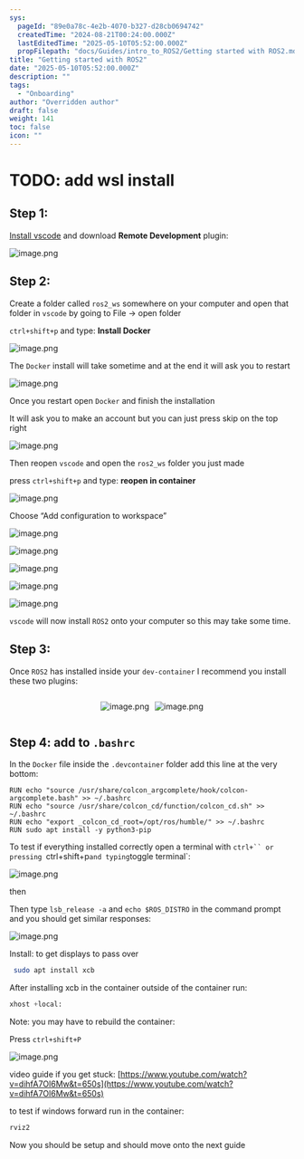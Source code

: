 ```yaml
---
sys:
  pageId: "89e0a78c-4e2b-4070-b327-d28cb0694742"
  createdTime: "2024-08-21T00:24:00.000Z"
  lastEditedTime: "2025-05-10T05:52:00.000Z"
  propFilepath: "docs/Guides/intro_to_ROS2/Getting started with ROS2.md"
title: "Getting started with ROS2"
date: "2025-05-10T05:52:00.000Z"
description: ""
tags:
  - "Onboarding"
author: "Overridden author"
draft: false
weight: 141
toc: false
icon: ""
---
```


# TODO: add wsl install

## Step 1:

[Install vscode](https://code.visualstudio.com/download) and download **Remote Development** plugin:

![image.png](https://prod-files-secure.s3.us-west-2.amazonaws.com/d518164a-d88e-44d1-a4ee-3adb3bd8bce0/efb52993-1881-4a40-b95e-6f020334f022/image.png?X-Amz-Algorithm=AWS4-HMAC-SHA256&X-Amz-Content-Sha256=UNSIGNED-PAYLOAD&X-Amz-Credential=ASIAZI2LB4665CRAPTIW%2F20250621%2Fus-west-2%2Fs3%2Faws4_request&X-Amz-Date=20250621T230820Z&X-Amz-Expires=3600&X-Amz-Security-Token=IQoJb3JpZ2luX2VjEPb%2F%2F%2F%2F%2F%2F%2F%2F%2F%2FwEaCXVzLXdlc3QtMiJHMEUCIQDrwikLBLnBZ6Eq0dSEUaKjyYrIW28%2B1Hk4udUOTNRTBQIgLf8uWPGfz9WTdZrOtBNUThQhGwLP%2F0cPbAFUk0QH4VwqiAQI3%2F%2F%2F%2F%2F%2F%2F%2F%2F%2F%2FARAAGgw2Mzc0MjMxODM4MDUiDDuoHdY%2Fj9AVDkOlwyrcA%2BXgCZwSXUuQOZ4zyzXDJY%2F9eJc1biksji9HVDkSica8BObn%2FYCdrnlrtGp5kO7r0vSc3FyCEa01Ni3VgIOeo5%2BUPKwTvTHaSmc6XgNnBQYKUZPP8J4ZXim704iKSQqyPZbZFJdipuvgJSlPi7oWcffFHEt7Nrj%2BP0HoM5QlYXe7j2i9d3%2FxcN3oZAoHl88pl5Q%2FZDm99syW1ORdgZPOPErcXh97HvFASPhMi7BIey3GK8i7gFEewS%2BmXxlaZai2yIBKEY6Cx5L%2FIs5f9yZ9QNKffRbRTSBP%2BIxBP0yfIQhaV29v0O%2FGmYMPz7ZWALiVATIF0HQFf21MEOYU9SstFP0KxtcKdJD1cmP7e9%2F%2BLk6kXj8DGuv1Rz2ql4xyZIquQ5szW0n3t6g6J4ixoNRPDMu9pWuE65%2Fu72qDwV58pVnm0nm1CT6uHbAHfuRUg07jXSI4B3StF7KjIv1iaTrBlof5Tku6ywVgCh6O00%2F4NTo7tFiRdv%2F5XpTkppxVepWf04I4i9YGuEOtR7QrW4ZhfrrZVEzDNzYV5dFu9Oe60VMYkWS0K6GLBORXnEz5rsanr35usOSOVgqBVoNMvc%2Fa27fuAgLXMhCT5c4j2HOGIsZgdXXC7cHCQUKsxB25MKDe3MIGOqUBrBZRhIIOnUUrFSEVp4GIek7bT995gKZIFfvaMTErLvPf%2BPK1PTovMJ4G4lsGY9XjMSr%2B8ks66df8n30jRdl%2B7uazNQFyZ1M1Kb0AlNUHY8nySHZ7z3PtxzkL9y4icRMalZb4ww7ZagM68CQ3NmKnzRD1%2B%2BBJqzOxWBYUYvndRUrj9Wb2E79ExbhAF5u5rZp04Q%2F4ydXJxljjBYwNiYAB49e%2BFi3p&X-Amz-Signature=76d8d433191d33b851eeb9b40e46f21afc653bea39e78b305ac2badc7609fd06&X-Amz-SignedHeaders=host&x-amz-checksum-mode=ENABLED&x-id=GetObject)

## Step 2:

Create a folder called `ros2_ws` somewhere on your computer and open that folder in `vscode` by going to File → open folder 

`ctrl+shift+p` and type: **Install Docker**

![image.png](https://prod-files-secure.s3.us-west-2.amazonaws.com/d518164a-d88e-44d1-a4ee-3adb3bd8bce0/2269dc0e-1cd5-47ff-bceb-c04ad9b2eab0/image.png?X-Amz-Algorithm=AWS4-HMAC-SHA256&X-Amz-Content-Sha256=UNSIGNED-PAYLOAD&X-Amz-Credential=ASIAZI2LB4665CRAPTIW%2F20250621%2Fus-west-2%2Fs3%2Faws4_request&X-Amz-Date=20250621T230820Z&X-Amz-Expires=3600&X-Amz-Security-Token=IQoJb3JpZ2luX2VjEPb%2F%2F%2F%2F%2F%2F%2F%2F%2F%2FwEaCXVzLXdlc3QtMiJHMEUCIQDrwikLBLnBZ6Eq0dSEUaKjyYrIW28%2B1Hk4udUOTNRTBQIgLf8uWPGfz9WTdZrOtBNUThQhGwLP%2F0cPbAFUk0QH4VwqiAQI3%2F%2F%2F%2F%2F%2F%2F%2F%2F%2F%2FARAAGgw2Mzc0MjMxODM4MDUiDDuoHdY%2Fj9AVDkOlwyrcA%2BXgCZwSXUuQOZ4zyzXDJY%2F9eJc1biksji9HVDkSica8BObn%2FYCdrnlrtGp5kO7r0vSc3FyCEa01Ni3VgIOeo5%2BUPKwTvTHaSmc6XgNnBQYKUZPP8J4ZXim704iKSQqyPZbZFJdipuvgJSlPi7oWcffFHEt7Nrj%2BP0HoM5QlYXe7j2i9d3%2FxcN3oZAoHl88pl5Q%2FZDm99syW1ORdgZPOPErcXh97HvFASPhMi7BIey3GK8i7gFEewS%2BmXxlaZai2yIBKEY6Cx5L%2FIs5f9yZ9QNKffRbRTSBP%2BIxBP0yfIQhaV29v0O%2FGmYMPz7ZWALiVATIF0HQFf21MEOYU9SstFP0KxtcKdJD1cmP7e9%2F%2BLk6kXj8DGuv1Rz2ql4xyZIquQ5szW0n3t6g6J4ixoNRPDMu9pWuE65%2Fu72qDwV58pVnm0nm1CT6uHbAHfuRUg07jXSI4B3StF7KjIv1iaTrBlof5Tku6ywVgCh6O00%2F4NTo7tFiRdv%2F5XpTkppxVepWf04I4i9YGuEOtR7QrW4ZhfrrZVEzDNzYV5dFu9Oe60VMYkWS0K6GLBORXnEz5rsanr35usOSOVgqBVoNMvc%2Fa27fuAgLXMhCT5c4j2HOGIsZgdXXC7cHCQUKsxB25MKDe3MIGOqUBrBZRhIIOnUUrFSEVp4GIek7bT995gKZIFfvaMTErLvPf%2BPK1PTovMJ4G4lsGY9XjMSr%2B8ks66df8n30jRdl%2B7uazNQFyZ1M1Kb0AlNUHY8nySHZ7z3PtxzkL9y4icRMalZb4ww7ZagM68CQ3NmKnzRD1%2B%2BBJqzOxWBYUYvndRUrj9Wb2E79ExbhAF5u5rZp04Q%2F4ydXJxljjBYwNiYAB49e%2BFi3p&X-Amz-Signature=a690f1a84a469056c60b9e3ae9d8e783732bc5afe5b4c6c9802e28db4a8ed208&X-Amz-SignedHeaders=host&x-amz-checksum-mode=ENABLED&x-id=GetObject)

The `Docker` install will take sometime and at the end it will ask you to restart

![image.png](https://prod-files-secure.s3.us-west-2.amazonaws.com/d518164a-d88e-44d1-a4ee-3adb3bd8bce0/ed233f78-be33-4b1f-b89c-9c346c0e961e/image.png?X-Amz-Algorithm=AWS4-HMAC-SHA256&X-Amz-Content-Sha256=UNSIGNED-PAYLOAD&X-Amz-Credential=ASIAZI2LB4665CRAPTIW%2F20250621%2Fus-west-2%2Fs3%2Faws4_request&X-Amz-Date=20250621T230820Z&X-Amz-Expires=3600&X-Amz-Security-Token=IQoJb3JpZ2luX2VjEPb%2F%2F%2F%2F%2F%2F%2F%2F%2F%2FwEaCXVzLXdlc3QtMiJHMEUCIQDrwikLBLnBZ6Eq0dSEUaKjyYrIW28%2B1Hk4udUOTNRTBQIgLf8uWPGfz9WTdZrOtBNUThQhGwLP%2F0cPbAFUk0QH4VwqiAQI3%2F%2F%2F%2F%2F%2F%2F%2F%2F%2F%2FARAAGgw2Mzc0MjMxODM4MDUiDDuoHdY%2Fj9AVDkOlwyrcA%2BXgCZwSXUuQOZ4zyzXDJY%2F9eJc1biksji9HVDkSica8BObn%2FYCdrnlrtGp5kO7r0vSc3FyCEa01Ni3VgIOeo5%2BUPKwTvTHaSmc6XgNnBQYKUZPP8J4ZXim704iKSQqyPZbZFJdipuvgJSlPi7oWcffFHEt7Nrj%2BP0HoM5QlYXe7j2i9d3%2FxcN3oZAoHl88pl5Q%2FZDm99syW1ORdgZPOPErcXh97HvFASPhMi7BIey3GK8i7gFEewS%2BmXxlaZai2yIBKEY6Cx5L%2FIs5f9yZ9QNKffRbRTSBP%2BIxBP0yfIQhaV29v0O%2FGmYMPz7ZWALiVATIF0HQFf21MEOYU9SstFP0KxtcKdJD1cmP7e9%2F%2BLk6kXj8DGuv1Rz2ql4xyZIquQ5szW0n3t6g6J4ixoNRPDMu9pWuE65%2Fu72qDwV58pVnm0nm1CT6uHbAHfuRUg07jXSI4B3StF7KjIv1iaTrBlof5Tku6ywVgCh6O00%2F4NTo7tFiRdv%2F5XpTkppxVepWf04I4i9YGuEOtR7QrW4ZhfrrZVEzDNzYV5dFu9Oe60VMYkWS0K6GLBORXnEz5rsanr35usOSOVgqBVoNMvc%2Fa27fuAgLXMhCT5c4j2HOGIsZgdXXC7cHCQUKsxB25MKDe3MIGOqUBrBZRhIIOnUUrFSEVp4GIek7bT995gKZIFfvaMTErLvPf%2BPK1PTovMJ4G4lsGY9XjMSr%2B8ks66df8n30jRdl%2B7uazNQFyZ1M1Kb0AlNUHY8nySHZ7z3PtxzkL9y4icRMalZb4ww7ZagM68CQ3NmKnzRD1%2B%2BBJqzOxWBYUYvndRUrj9Wb2E79ExbhAF5u5rZp04Q%2F4ydXJxljjBYwNiYAB49e%2BFi3p&X-Amz-Signature=eefb98a4733dc190f183a85485b950fc340e024dccd701c330e24783389154d9&X-Amz-SignedHeaders=host&x-amz-checksum-mode=ENABLED&x-id=GetObject)

Once you restart open `Docker` and finish the installation

It will ask you to make an account but you can just press skip on the top right

![image.png](https://prod-files-secure.s3.us-west-2.amazonaws.com/d518164a-d88e-44d1-a4ee-3adb3bd8bce0/21010ad9-1659-4fd9-9f59-9932a09b2a3d/image.png?X-Amz-Algorithm=AWS4-HMAC-SHA256&X-Amz-Content-Sha256=UNSIGNED-PAYLOAD&X-Amz-Credential=ASIAZI2LB4665CRAPTIW%2F20250621%2Fus-west-2%2Fs3%2Faws4_request&X-Amz-Date=20250621T230820Z&X-Amz-Expires=3600&X-Amz-Security-Token=IQoJb3JpZ2luX2VjEPb%2F%2F%2F%2F%2F%2F%2F%2F%2F%2FwEaCXVzLXdlc3QtMiJHMEUCIQDrwikLBLnBZ6Eq0dSEUaKjyYrIW28%2B1Hk4udUOTNRTBQIgLf8uWPGfz9WTdZrOtBNUThQhGwLP%2F0cPbAFUk0QH4VwqiAQI3%2F%2F%2F%2F%2F%2F%2F%2F%2F%2F%2FARAAGgw2Mzc0MjMxODM4MDUiDDuoHdY%2Fj9AVDkOlwyrcA%2BXgCZwSXUuQOZ4zyzXDJY%2F9eJc1biksji9HVDkSica8BObn%2FYCdrnlrtGp5kO7r0vSc3FyCEa01Ni3VgIOeo5%2BUPKwTvTHaSmc6XgNnBQYKUZPP8J4ZXim704iKSQqyPZbZFJdipuvgJSlPi7oWcffFHEt7Nrj%2BP0HoM5QlYXe7j2i9d3%2FxcN3oZAoHl88pl5Q%2FZDm99syW1ORdgZPOPErcXh97HvFASPhMi7BIey3GK8i7gFEewS%2BmXxlaZai2yIBKEY6Cx5L%2FIs5f9yZ9QNKffRbRTSBP%2BIxBP0yfIQhaV29v0O%2FGmYMPz7ZWALiVATIF0HQFf21MEOYU9SstFP0KxtcKdJD1cmP7e9%2F%2BLk6kXj8DGuv1Rz2ql4xyZIquQ5szW0n3t6g6J4ixoNRPDMu9pWuE65%2Fu72qDwV58pVnm0nm1CT6uHbAHfuRUg07jXSI4B3StF7KjIv1iaTrBlof5Tku6ywVgCh6O00%2F4NTo7tFiRdv%2F5XpTkppxVepWf04I4i9YGuEOtR7QrW4ZhfrrZVEzDNzYV5dFu9Oe60VMYkWS0K6GLBORXnEz5rsanr35usOSOVgqBVoNMvc%2Fa27fuAgLXMhCT5c4j2HOGIsZgdXXC7cHCQUKsxB25MKDe3MIGOqUBrBZRhIIOnUUrFSEVp4GIek7bT995gKZIFfvaMTErLvPf%2BPK1PTovMJ4G4lsGY9XjMSr%2B8ks66df8n30jRdl%2B7uazNQFyZ1M1Kb0AlNUHY8nySHZ7z3PtxzkL9y4icRMalZb4ww7ZagM68CQ3NmKnzRD1%2B%2BBJqzOxWBYUYvndRUrj9Wb2E79ExbhAF5u5rZp04Q%2F4ydXJxljjBYwNiYAB49e%2BFi3p&X-Amz-Signature=c63e9dcd58c7df624bf0a074388ea4d863e63d71198760d49cd1622b034c5802&X-Amz-SignedHeaders=host&x-amz-checksum-mode=ENABLED&x-id=GetObject)

Then reopen `vscode` and open the `ros2_ws` folder you just made

press `ctrl+shift+p` and type: **reopen in container**

![image.png](https://prod-files-secure.s3.us-west-2.amazonaws.com/d518164a-d88e-44d1-a4ee-3adb3bd8bce0/4e93b8c2-41ad-488c-8095-c74205196118/image.png?X-Amz-Algorithm=AWS4-HMAC-SHA256&X-Amz-Content-Sha256=UNSIGNED-PAYLOAD&X-Amz-Credential=ASIAZI2LB4665CRAPTIW%2F20250621%2Fus-west-2%2Fs3%2Faws4_request&X-Amz-Date=20250621T230820Z&X-Amz-Expires=3600&X-Amz-Security-Token=IQoJb3JpZ2luX2VjEPb%2F%2F%2F%2F%2F%2F%2F%2F%2F%2FwEaCXVzLXdlc3QtMiJHMEUCIQDrwikLBLnBZ6Eq0dSEUaKjyYrIW28%2B1Hk4udUOTNRTBQIgLf8uWPGfz9WTdZrOtBNUThQhGwLP%2F0cPbAFUk0QH4VwqiAQI3%2F%2F%2F%2F%2F%2F%2F%2F%2F%2F%2FARAAGgw2Mzc0MjMxODM4MDUiDDuoHdY%2Fj9AVDkOlwyrcA%2BXgCZwSXUuQOZ4zyzXDJY%2F9eJc1biksji9HVDkSica8BObn%2FYCdrnlrtGp5kO7r0vSc3FyCEa01Ni3VgIOeo5%2BUPKwTvTHaSmc6XgNnBQYKUZPP8J4ZXim704iKSQqyPZbZFJdipuvgJSlPi7oWcffFHEt7Nrj%2BP0HoM5QlYXe7j2i9d3%2FxcN3oZAoHl88pl5Q%2FZDm99syW1ORdgZPOPErcXh97HvFASPhMi7BIey3GK8i7gFEewS%2BmXxlaZai2yIBKEY6Cx5L%2FIs5f9yZ9QNKffRbRTSBP%2BIxBP0yfIQhaV29v0O%2FGmYMPz7ZWALiVATIF0HQFf21MEOYU9SstFP0KxtcKdJD1cmP7e9%2F%2BLk6kXj8DGuv1Rz2ql4xyZIquQ5szW0n3t6g6J4ixoNRPDMu9pWuE65%2Fu72qDwV58pVnm0nm1CT6uHbAHfuRUg07jXSI4B3StF7KjIv1iaTrBlof5Tku6ywVgCh6O00%2F4NTo7tFiRdv%2F5XpTkppxVepWf04I4i9YGuEOtR7QrW4ZhfrrZVEzDNzYV5dFu9Oe60VMYkWS0K6GLBORXnEz5rsanr35usOSOVgqBVoNMvc%2Fa27fuAgLXMhCT5c4j2HOGIsZgdXXC7cHCQUKsxB25MKDe3MIGOqUBrBZRhIIOnUUrFSEVp4GIek7bT995gKZIFfvaMTErLvPf%2BPK1PTovMJ4G4lsGY9XjMSr%2B8ks66df8n30jRdl%2B7uazNQFyZ1M1Kb0AlNUHY8nySHZ7z3PtxzkL9y4icRMalZb4ww7ZagM68CQ3NmKnzRD1%2B%2BBJqzOxWBYUYvndRUrj9Wb2E79ExbhAF5u5rZp04Q%2F4ydXJxljjBYwNiYAB49e%2BFi3p&X-Amz-Signature=24ac8880bf7c7dba56b5b083f030029a572a311e2d230cd9a0edbaa2fe72dc07&X-Amz-SignedHeaders=host&x-amz-checksum-mode=ENABLED&x-id=GetObject)

Choose “Add configuration to workspace”

![image.png](https://prod-files-secure.s3.us-west-2.amazonaws.com/d518164a-d88e-44d1-a4ee-3adb3bd8bce0/9560b282-5060-4989-ba37-97e7b2c22476/image.png?X-Amz-Algorithm=AWS4-HMAC-SHA256&X-Amz-Content-Sha256=UNSIGNED-PAYLOAD&X-Amz-Credential=ASIAZI2LB4665CRAPTIW%2F20250621%2Fus-west-2%2Fs3%2Faws4_request&X-Amz-Date=20250621T230820Z&X-Amz-Expires=3600&X-Amz-Security-Token=IQoJb3JpZ2luX2VjEPb%2F%2F%2F%2F%2F%2F%2F%2F%2F%2FwEaCXVzLXdlc3QtMiJHMEUCIQDrwikLBLnBZ6Eq0dSEUaKjyYrIW28%2B1Hk4udUOTNRTBQIgLf8uWPGfz9WTdZrOtBNUThQhGwLP%2F0cPbAFUk0QH4VwqiAQI3%2F%2F%2F%2F%2F%2F%2F%2F%2F%2F%2FARAAGgw2Mzc0MjMxODM4MDUiDDuoHdY%2Fj9AVDkOlwyrcA%2BXgCZwSXUuQOZ4zyzXDJY%2F9eJc1biksji9HVDkSica8BObn%2FYCdrnlrtGp5kO7r0vSc3FyCEa01Ni3VgIOeo5%2BUPKwTvTHaSmc6XgNnBQYKUZPP8J4ZXim704iKSQqyPZbZFJdipuvgJSlPi7oWcffFHEt7Nrj%2BP0HoM5QlYXe7j2i9d3%2FxcN3oZAoHl88pl5Q%2FZDm99syW1ORdgZPOPErcXh97HvFASPhMi7BIey3GK8i7gFEewS%2BmXxlaZai2yIBKEY6Cx5L%2FIs5f9yZ9QNKffRbRTSBP%2BIxBP0yfIQhaV29v0O%2FGmYMPz7ZWALiVATIF0HQFf21MEOYU9SstFP0KxtcKdJD1cmP7e9%2F%2BLk6kXj8DGuv1Rz2ql4xyZIquQ5szW0n3t6g6J4ixoNRPDMu9pWuE65%2Fu72qDwV58pVnm0nm1CT6uHbAHfuRUg07jXSI4B3StF7KjIv1iaTrBlof5Tku6ywVgCh6O00%2F4NTo7tFiRdv%2F5XpTkppxVepWf04I4i9YGuEOtR7QrW4ZhfrrZVEzDNzYV5dFu9Oe60VMYkWS0K6GLBORXnEz5rsanr35usOSOVgqBVoNMvc%2Fa27fuAgLXMhCT5c4j2HOGIsZgdXXC7cHCQUKsxB25MKDe3MIGOqUBrBZRhIIOnUUrFSEVp4GIek7bT995gKZIFfvaMTErLvPf%2BPK1PTovMJ4G4lsGY9XjMSr%2B8ks66df8n30jRdl%2B7uazNQFyZ1M1Kb0AlNUHY8nySHZ7z3PtxzkL9y4icRMalZb4ww7ZagM68CQ3NmKnzRD1%2B%2BBJqzOxWBYUYvndRUrj9Wb2E79ExbhAF5u5rZp04Q%2F4ydXJxljjBYwNiYAB49e%2BFi3p&X-Amz-Signature=603330c0bd6985f08d333e41261b7ee5eae695e2a3a1119fb74a5af660162a16&X-Amz-SignedHeaders=host&x-amz-checksum-mode=ENABLED&x-id=GetObject)

![image.png](https://prod-files-secure.s3.us-west-2.amazonaws.com/d518164a-d88e-44d1-a4ee-3adb3bd8bce0/2ee63f81-886b-48e8-a553-dc6e5eac99e4/image.png?X-Amz-Algorithm=AWS4-HMAC-SHA256&X-Amz-Content-Sha256=UNSIGNED-PAYLOAD&X-Amz-Credential=ASIAZI2LB4665CRAPTIW%2F20250621%2Fus-west-2%2Fs3%2Faws4_request&X-Amz-Date=20250621T230820Z&X-Amz-Expires=3600&X-Amz-Security-Token=IQoJb3JpZ2luX2VjEPb%2F%2F%2F%2F%2F%2F%2F%2F%2F%2FwEaCXVzLXdlc3QtMiJHMEUCIQDrwikLBLnBZ6Eq0dSEUaKjyYrIW28%2B1Hk4udUOTNRTBQIgLf8uWPGfz9WTdZrOtBNUThQhGwLP%2F0cPbAFUk0QH4VwqiAQI3%2F%2F%2F%2F%2F%2F%2F%2F%2F%2F%2FARAAGgw2Mzc0MjMxODM4MDUiDDuoHdY%2Fj9AVDkOlwyrcA%2BXgCZwSXUuQOZ4zyzXDJY%2F9eJc1biksji9HVDkSica8BObn%2FYCdrnlrtGp5kO7r0vSc3FyCEa01Ni3VgIOeo5%2BUPKwTvTHaSmc6XgNnBQYKUZPP8J4ZXim704iKSQqyPZbZFJdipuvgJSlPi7oWcffFHEt7Nrj%2BP0HoM5QlYXe7j2i9d3%2FxcN3oZAoHl88pl5Q%2FZDm99syW1ORdgZPOPErcXh97HvFASPhMi7BIey3GK8i7gFEewS%2BmXxlaZai2yIBKEY6Cx5L%2FIs5f9yZ9QNKffRbRTSBP%2BIxBP0yfIQhaV29v0O%2FGmYMPz7ZWALiVATIF0HQFf21MEOYU9SstFP0KxtcKdJD1cmP7e9%2F%2BLk6kXj8DGuv1Rz2ql4xyZIquQ5szW0n3t6g6J4ixoNRPDMu9pWuE65%2Fu72qDwV58pVnm0nm1CT6uHbAHfuRUg07jXSI4B3StF7KjIv1iaTrBlof5Tku6ywVgCh6O00%2F4NTo7tFiRdv%2F5XpTkppxVepWf04I4i9YGuEOtR7QrW4ZhfrrZVEzDNzYV5dFu9Oe60VMYkWS0K6GLBORXnEz5rsanr35usOSOVgqBVoNMvc%2Fa27fuAgLXMhCT5c4j2HOGIsZgdXXC7cHCQUKsxB25MKDe3MIGOqUBrBZRhIIOnUUrFSEVp4GIek7bT995gKZIFfvaMTErLvPf%2BPK1PTovMJ4G4lsGY9XjMSr%2B8ks66df8n30jRdl%2B7uazNQFyZ1M1Kb0AlNUHY8nySHZ7z3PtxzkL9y4icRMalZb4ww7ZagM68CQ3NmKnzRD1%2B%2BBJqzOxWBYUYvndRUrj9Wb2E79ExbhAF5u5rZp04Q%2F4ydXJxljjBYwNiYAB49e%2BFi3p&X-Amz-Signature=4c593d77cbae335c34393a0bb3714c9674b1526277eedd62b69b20383d22d918&X-Amz-SignedHeaders=host&x-amz-checksum-mode=ENABLED&x-id=GetObject)

![image.png](https://prod-files-secure.s3.us-west-2.amazonaws.com/d518164a-d88e-44d1-a4ee-3adb3bd8bce0/ae1580b2-b048-407e-aed9-b584224a7a04/image.png?X-Amz-Algorithm=AWS4-HMAC-SHA256&X-Amz-Content-Sha256=UNSIGNED-PAYLOAD&X-Amz-Credential=ASIAZI2LB4665CRAPTIW%2F20250621%2Fus-west-2%2Fs3%2Faws4_request&X-Amz-Date=20250621T230820Z&X-Amz-Expires=3600&X-Amz-Security-Token=IQoJb3JpZ2luX2VjEPb%2F%2F%2F%2F%2F%2F%2F%2F%2F%2FwEaCXVzLXdlc3QtMiJHMEUCIQDrwikLBLnBZ6Eq0dSEUaKjyYrIW28%2B1Hk4udUOTNRTBQIgLf8uWPGfz9WTdZrOtBNUThQhGwLP%2F0cPbAFUk0QH4VwqiAQI3%2F%2F%2F%2F%2F%2F%2F%2F%2F%2F%2FARAAGgw2Mzc0MjMxODM4MDUiDDuoHdY%2Fj9AVDkOlwyrcA%2BXgCZwSXUuQOZ4zyzXDJY%2F9eJc1biksji9HVDkSica8BObn%2FYCdrnlrtGp5kO7r0vSc3FyCEa01Ni3VgIOeo5%2BUPKwTvTHaSmc6XgNnBQYKUZPP8J4ZXim704iKSQqyPZbZFJdipuvgJSlPi7oWcffFHEt7Nrj%2BP0HoM5QlYXe7j2i9d3%2FxcN3oZAoHl88pl5Q%2FZDm99syW1ORdgZPOPErcXh97HvFASPhMi7BIey3GK8i7gFEewS%2BmXxlaZai2yIBKEY6Cx5L%2FIs5f9yZ9QNKffRbRTSBP%2BIxBP0yfIQhaV29v0O%2FGmYMPz7ZWALiVATIF0HQFf21MEOYU9SstFP0KxtcKdJD1cmP7e9%2F%2BLk6kXj8DGuv1Rz2ql4xyZIquQ5szW0n3t6g6J4ixoNRPDMu9pWuE65%2Fu72qDwV58pVnm0nm1CT6uHbAHfuRUg07jXSI4B3StF7KjIv1iaTrBlof5Tku6ywVgCh6O00%2F4NTo7tFiRdv%2F5XpTkppxVepWf04I4i9YGuEOtR7QrW4ZhfrrZVEzDNzYV5dFu9Oe60VMYkWS0K6GLBORXnEz5rsanr35usOSOVgqBVoNMvc%2Fa27fuAgLXMhCT5c4j2HOGIsZgdXXC7cHCQUKsxB25MKDe3MIGOqUBrBZRhIIOnUUrFSEVp4GIek7bT995gKZIFfvaMTErLvPf%2BPK1PTovMJ4G4lsGY9XjMSr%2B8ks66df8n30jRdl%2B7uazNQFyZ1M1Kb0AlNUHY8nySHZ7z3PtxzkL9y4icRMalZb4ww7ZagM68CQ3NmKnzRD1%2B%2BBJqzOxWBYUYvndRUrj9Wb2E79ExbhAF5u5rZp04Q%2F4ydXJxljjBYwNiYAB49e%2BFi3p&X-Amz-Signature=e795743d7ed5614e99f9d26de38a9ccba5cc33761aa661e1a008121375ace70c&X-Amz-SignedHeaders=host&x-amz-checksum-mode=ENABLED&x-id=GetObject)

![image.png](https://prod-files-secure.s3.us-west-2.amazonaws.com/d518164a-d88e-44d1-a4ee-3adb3bd8bce0/53255b28-f75e-430f-b9e3-c0ac8577e42b/image.png?X-Amz-Algorithm=AWS4-HMAC-SHA256&X-Amz-Content-Sha256=UNSIGNED-PAYLOAD&X-Amz-Credential=ASIAZI2LB4665CRAPTIW%2F20250621%2Fus-west-2%2Fs3%2Faws4_request&X-Amz-Date=20250621T230820Z&X-Amz-Expires=3600&X-Amz-Security-Token=IQoJb3JpZ2luX2VjEPb%2F%2F%2F%2F%2F%2F%2F%2F%2F%2FwEaCXVzLXdlc3QtMiJHMEUCIQDrwikLBLnBZ6Eq0dSEUaKjyYrIW28%2B1Hk4udUOTNRTBQIgLf8uWPGfz9WTdZrOtBNUThQhGwLP%2F0cPbAFUk0QH4VwqiAQI3%2F%2F%2F%2F%2F%2F%2F%2F%2F%2F%2FARAAGgw2Mzc0MjMxODM4MDUiDDuoHdY%2Fj9AVDkOlwyrcA%2BXgCZwSXUuQOZ4zyzXDJY%2F9eJc1biksji9HVDkSica8BObn%2FYCdrnlrtGp5kO7r0vSc3FyCEa01Ni3VgIOeo5%2BUPKwTvTHaSmc6XgNnBQYKUZPP8J4ZXim704iKSQqyPZbZFJdipuvgJSlPi7oWcffFHEt7Nrj%2BP0HoM5QlYXe7j2i9d3%2FxcN3oZAoHl88pl5Q%2FZDm99syW1ORdgZPOPErcXh97HvFASPhMi7BIey3GK8i7gFEewS%2BmXxlaZai2yIBKEY6Cx5L%2FIs5f9yZ9QNKffRbRTSBP%2BIxBP0yfIQhaV29v0O%2FGmYMPz7ZWALiVATIF0HQFf21MEOYU9SstFP0KxtcKdJD1cmP7e9%2F%2BLk6kXj8DGuv1Rz2ql4xyZIquQ5szW0n3t6g6J4ixoNRPDMu9pWuE65%2Fu72qDwV58pVnm0nm1CT6uHbAHfuRUg07jXSI4B3StF7KjIv1iaTrBlof5Tku6ywVgCh6O00%2F4NTo7tFiRdv%2F5XpTkppxVepWf04I4i9YGuEOtR7QrW4ZhfrrZVEzDNzYV5dFu9Oe60VMYkWS0K6GLBORXnEz5rsanr35usOSOVgqBVoNMvc%2Fa27fuAgLXMhCT5c4j2HOGIsZgdXXC7cHCQUKsxB25MKDe3MIGOqUBrBZRhIIOnUUrFSEVp4GIek7bT995gKZIFfvaMTErLvPf%2BPK1PTovMJ4G4lsGY9XjMSr%2B8ks66df8n30jRdl%2B7uazNQFyZ1M1Kb0AlNUHY8nySHZ7z3PtxzkL9y4icRMalZb4ww7ZagM68CQ3NmKnzRD1%2B%2BBJqzOxWBYUYvndRUrj9Wb2E79ExbhAF5u5rZp04Q%2F4ydXJxljjBYwNiYAB49e%2BFi3p&X-Amz-Signature=1f165a6460164bd36fb4010b3187ab913aaf12091ca0ba4586fa7d7e5638c78f&X-Amz-SignedHeaders=host&x-amz-checksum-mode=ENABLED&x-id=GetObject)

![image.png](https://prod-files-secure.s3.us-west-2.amazonaws.com/d518164a-d88e-44d1-a4ee-3adb3bd8bce0/7c562767-5af9-4ffb-97d1-327bcdf4ee00/image.png?X-Amz-Algorithm=AWS4-HMAC-SHA256&X-Amz-Content-Sha256=UNSIGNED-PAYLOAD&X-Amz-Credential=ASIAZI2LB4665CRAPTIW%2F20250621%2Fus-west-2%2Fs3%2Faws4_request&X-Amz-Date=20250621T230820Z&X-Amz-Expires=3600&X-Amz-Security-Token=IQoJb3JpZ2luX2VjEPb%2F%2F%2F%2F%2F%2F%2F%2F%2F%2FwEaCXVzLXdlc3QtMiJHMEUCIQDrwikLBLnBZ6Eq0dSEUaKjyYrIW28%2B1Hk4udUOTNRTBQIgLf8uWPGfz9WTdZrOtBNUThQhGwLP%2F0cPbAFUk0QH4VwqiAQI3%2F%2F%2F%2F%2F%2F%2F%2F%2F%2F%2FARAAGgw2Mzc0MjMxODM4MDUiDDuoHdY%2Fj9AVDkOlwyrcA%2BXgCZwSXUuQOZ4zyzXDJY%2F9eJc1biksji9HVDkSica8BObn%2FYCdrnlrtGp5kO7r0vSc3FyCEa01Ni3VgIOeo5%2BUPKwTvTHaSmc6XgNnBQYKUZPP8J4ZXim704iKSQqyPZbZFJdipuvgJSlPi7oWcffFHEt7Nrj%2BP0HoM5QlYXe7j2i9d3%2FxcN3oZAoHl88pl5Q%2FZDm99syW1ORdgZPOPErcXh97HvFASPhMi7BIey3GK8i7gFEewS%2BmXxlaZai2yIBKEY6Cx5L%2FIs5f9yZ9QNKffRbRTSBP%2BIxBP0yfIQhaV29v0O%2FGmYMPz7ZWALiVATIF0HQFf21MEOYU9SstFP0KxtcKdJD1cmP7e9%2F%2BLk6kXj8DGuv1Rz2ql4xyZIquQ5szW0n3t6g6J4ixoNRPDMu9pWuE65%2Fu72qDwV58pVnm0nm1CT6uHbAHfuRUg07jXSI4B3StF7KjIv1iaTrBlof5Tku6ywVgCh6O00%2F4NTo7tFiRdv%2F5XpTkppxVepWf04I4i9YGuEOtR7QrW4ZhfrrZVEzDNzYV5dFu9Oe60VMYkWS0K6GLBORXnEz5rsanr35usOSOVgqBVoNMvc%2Fa27fuAgLXMhCT5c4j2HOGIsZgdXXC7cHCQUKsxB25MKDe3MIGOqUBrBZRhIIOnUUrFSEVp4GIek7bT995gKZIFfvaMTErLvPf%2BPK1PTovMJ4G4lsGY9XjMSr%2B8ks66df8n30jRdl%2B7uazNQFyZ1M1Kb0AlNUHY8nySHZ7z3PtxzkL9y4icRMalZb4ww7ZagM68CQ3NmKnzRD1%2B%2BBJqzOxWBYUYvndRUrj9Wb2E79ExbhAF5u5rZp04Q%2F4ydXJxljjBYwNiYAB49e%2BFi3p&X-Amz-Signature=3820c9f7bf59ca33f6a42fb52e37b5e06416d62ad538223f4c8980d688404971&X-Amz-SignedHeaders=host&x-amz-checksum-mode=ENABLED&x-id=GetObject)

`vscode` will now install `ROS2` onto your computer so this may take some time.

## Step 3:

Once `ROS2` has installed inside your `dev-container` I recommend you install these two plugins:

<div style="display: flex;flex-direction: row; column-gap:10px; max-width: 630px;justify-content: center;">
<div>

![image.png](https://prod-files-secure.s3.us-west-2.amazonaws.com/d518164a-d88e-44d1-a4ee-3adb3bd8bce0/3fc3d550-5a54-4ba1-ba6b-faa01cdb7369/image.png?X-Amz-Algorithm=AWS4-HMAC-SHA256&X-Amz-Content-Sha256=UNSIGNED-PAYLOAD&X-Amz-Credential=ASIAZI2LB466SPOCX4XA%2F20250621%2Fus-west-2%2Fs3%2Faws4_request&X-Amz-Date=20250621T230823Z&X-Amz-Expires=3600&X-Amz-Security-Token=IQoJb3JpZ2luX2VjEPb%2F%2F%2F%2F%2F%2F%2F%2F%2F%2FwEaCXVzLXdlc3QtMiJHMEUCIFJuor7OlWi7gapCaukMTQLXaSsAjBQ6LmtrvLW4j0%2BaAiEAxpsONhSRb4Im34gun%2BtbRNdFSmgvFqkx6R6rygYB0nEqiAQI3%2F%2F%2F%2F%2F%2F%2F%2F%2F%2F%2FARAAGgw2Mzc0MjMxODM4MDUiDJeaGZ5nb29j8zqzlyrcA0vNWctRyhfaTvn5Sa1%2BX2Nu9WqMNPacIb%2FKwWf%2FFkazodCGelo%2FxxU8QO3tVtC8wWMDn0U%2FYQxA0nLtELAAKs%2FK2vf%2BRf%2F%2BqMzrIbvVSwiF1BhYmNfq8mhHd%2FeErC2nr0nUakMq7YXHBCdqf0QSSgwfFAuqP7as6MBu56uqr68bQNQp1ennlvr3ZlwYnbJAsqhF0MxMasZAZn1UcgnVlf6dtMU1qJKwH0K2nHvFZfCKkjZSG4TaD7UzricfmA%2BJOEl%2BLrmz0zg4dFlO61qudNITIEGX1Uhi%2Ba2w0ITc%2FsRjmShnbcoJkxBiZWA7F5TjwUi1wZvehSIb0WcA%2B9sTeOvk1GPYfWq3CsRlSMtNcX6jZShLtnAcmfkTuoo3qFl6EVzyzlK37vaXguRsegxbbyzaqewahgY9%2FMwuHjLSQD5XbKze5tPWHwPHHT8%2B9XPdDU5LNHEYZaz%2FpLiE4ZgMl%2BXZHW5ihkvpg0AKkmztw7hKN6FumPZR2AbCi2%2Bb5%2FLXY8nFgQl%2FDLy7dHRj%2FxIChTeTbB37IH%2FNqRM%2Bc1kAdjrJa2GaydBjBsZrq02yc6R5wscMpXFauHd7PcN4FA0gGKJlk%2BiDW3RK%2BHEBcjbHC0en8Cfrvw2LT%2F%2BUhZltMMLd3MIGOqUBPKPmUEmfysT9LEWIKP%2BnzGIbs0c1Q237OEuztdqQg6PgSKeOxq3v03YqWrpnc4esXbXbxpGrH82tJlsmnqnRpUcbQ0hI3y6jzeO6lbLdnz0VpkMUKG5mrcNsJG3PkGjqbMRhoOfDRP8%2FuEgkLKm2ltMJx3zWK9b%2F6EWocokL1GTFnYecivjwCflMJ0kfK19BmfTTI0CWwUotc3cptQhwyP5cChuf&X-Amz-Signature=f22ea4a2b3a11a1d1fc3917b7fd24a26d1bb7c29add4f0a6665285d38f0e2e39&X-Amz-SignedHeaders=host&x-amz-checksum-mode=ENABLED&x-id=GetObject)

</div>
<div>

![image.png](https://prod-files-secure.s3.us-west-2.amazonaws.com/d518164a-d88e-44d1-a4ee-3adb3bd8bce0/d994cc66-13c2-4093-a5a3-f84cf4601a82/image.png?X-Amz-Algorithm=AWS4-HMAC-SHA256&X-Amz-Content-Sha256=UNSIGNED-PAYLOAD&X-Amz-Credential=ASIAZI2LB466RYRR2MIC%2F20250621%2Fus-west-2%2Fs3%2Faws4_request&X-Amz-Date=20250621T230823Z&X-Amz-Expires=3600&X-Amz-Security-Token=IQoJb3JpZ2luX2VjEPb%2F%2F%2F%2F%2F%2F%2F%2F%2F%2FwEaCXVzLXdlc3QtMiJHMEUCIFmq%2B6W1Ee22XZM%2BV3P0HBWHWZbzXKoLoXtGxGuL9e3OAiEAoa3keICoIMkVL9CL5Mw4Wha57TNmJtFFkkWoZyCsUlQqiAQI3%2F%2F%2F%2F%2F%2F%2F%2F%2F%2F%2FARAAGgw2Mzc0MjMxODM4MDUiDKBz8kqj0uGHwy2o%2ByrcA%2Bi0VPx9MUODOwE5Dbnn6eB%2BQroELgV1bxDE9M7feFnlMo2pimsu6NnUh43EcVpBR9He4rO4iq9H3TXUoSRt5jh%2BbLgsSD2jWdhz5242wx00v1eM%2FYRr3qvPTk2IzA6XgKwOVNMg7WUxHKlP9ZwwDLx56ThX1oow7P0AD2x5MqM%2BCklBXLeMipw1krKHW8ZEWig6gi9FV1Dzw6hJ7Ip2e2Hndw8hjZn25MNqkNNCeVSUQft5OHfRKfhUTFwpJ%2Bp9q1gVAAR8pkz033exReFQAtm95f6RiLTZKN3n9Kge2vwoJ3HHlLif7W%2FfiyqG5Qr2cJ7lcC7zWvQrwL7mTXlyHr7CJNaBzzSK4q15hpN72l75a9Gz158jviNiFA7EMSqBcHEj28uCMAXUDQHoqcOtLNO5mzNUiQRRDsEBKwTT9X89bhmqY122jvKNUw0p%2FmDQ0%2By1rPoGshNK8vgBSOb3zBr8fa3nlEKcNDtYCOrCrixNkkOb3JAhL9Px2P2FdPa7Hpgo2Zn3PAA1EFbih0HwUsgiGKV%2B2IbQkTG9xiP2XSPVbcQwKrvnT6GBAHxG0zLlaqIw6qjWc9RfUS6U3XkEqqlWVrVmGFoc6wexZQw0JryneNo%2Bf5rYwwI4swNaMNPd3MIGOqUBTdeGyaXK0U43%2ByOMnXOFBnrb%2FLf%2Fjst356BZmk2JhnHipuhQAv3TC4m%2BVcvF4PUmbYdZfeomHY3h%2BuXjJoOGd%2FXuz6i%2B%2F9EvvpBy5cqbbhuxXc5hiAsgxxkodvgySljcqoWdHZvHLEvalYy%2FcMtNk7%2F7QD9CjD0t4%2BVoqrFnAHRt833ZwGTFjcHmKSkC7hRF3OkXa5NmLaraQtApJV0KX7MKWZ3b&X-Amz-Signature=3a32b360a7818c20b60338c59620a813877823050d1bc7af06f0268bfc9972d7&X-Amz-SignedHeaders=host&x-amz-checksum-mode=ENABLED&x-id=GetObject)

</div>
</div>

## Step 4: add to `.bashrc`

In the `Docker` file inside the `.devcontainer` folder add this line at the very bottom: 

```docker
RUN echo "source /usr/share/colcon_argcomplete/hook/colcon-argcomplete.bash" >> ~/.bashrc
RUN echo "source /usr/share/colcon_cd/function/colcon_cd.sh" >> ~/.bashrc
RUN echo "export _colcon_cd_root=/opt/ros/humble/" >> ~/.bashrc
RUN sudo apt install -y python3-pip 
```

To test if everything installed correctly open a terminal with `ctrl+`` or pressing `ctrl+shift+p` and typing `toggle terminal`:

![image.png](https://prod-files-secure.s3.us-west-2.amazonaws.com/d518164a-d88e-44d1-a4ee-3adb3bd8bce0/6a4943d8-b04e-4c02-9a58-775f3384d1a5/image.png?X-Amz-Algorithm=AWS4-HMAC-SHA256&X-Amz-Content-Sha256=UNSIGNED-PAYLOAD&X-Amz-Credential=ASIAZI2LB4665CRAPTIW%2F20250621%2Fus-west-2%2Fs3%2Faws4_request&X-Amz-Date=20250621T230820Z&X-Amz-Expires=3600&X-Amz-Security-Token=IQoJb3JpZ2luX2VjEPb%2F%2F%2F%2F%2F%2F%2F%2F%2F%2FwEaCXVzLXdlc3QtMiJHMEUCIQDrwikLBLnBZ6Eq0dSEUaKjyYrIW28%2B1Hk4udUOTNRTBQIgLf8uWPGfz9WTdZrOtBNUThQhGwLP%2F0cPbAFUk0QH4VwqiAQI3%2F%2F%2F%2F%2F%2F%2F%2F%2F%2F%2FARAAGgw2Mzc0MjMxODM4MDUiDDuoHdY%2Fj9AVDkOlwyrcA%2BXgCZwSXUuQOZ4zyzXDJY%2F9eJc1biksji9HVDkSica8BObn%2FYCdrnlrtGp5kO7r0vSc3FyCEa01Ni3VgIOeo5%2BUPKwTvTHaSmc6XgNnBQYKUZPP8J4ZXim704iKSQqyPZbZFJdipuvgJSlPi7oWcffFHEt7Nrj%2BP0HoM5QlYXe7j2i9d3%2FxcN3oZAoHl88pl5Q%2FZDm99syW1ORdgZPOPErcXh97HvFASPhMi7BIey3GK8i7gFEewS%2BmXxlaZai2yIBKEY6Cx5L%2FIs5f9yZ9QNKffRbRTSBP%2BIxBP0yfIQhaV29v0O%2FGmYMPz7ZWALiVATIF0HQFf21MEOYU9SstFP0KxtcKdJD1cmP7e9%2F%2BLk6kXj8DGuv1Rz2ql4xyZIquQ5szW0n3t6g6J4ixoNRPDMu9pWuE65%2Fu72qDwV58pVnm0nm1CT6uHbAHfuRUg07jXSI4B3StF7KjIv1iaTrBlof5Tku6ywVgCh6O00%2F4NTo7tFiRdv%2F5XpTkppxVepWf04I4i9YGuEOtR7QrW4ZhfrrZVEzDNzYV5dFu9Oe60VMYkWS0K6GLBORXnEz5rsanr35usOSOVgqBVoNMvc%2Fa27fuAgLXMhCT5c4j2HOGIsZgdXXC7cHCQUKsxB25MKDe3MIGOqUBrBZRhIIOnUUrFSEVp4GIek7bT995gKZIFfvaMTErLvPf%2BPK1PTovMJ4G4lsGY9XjMSr%2B8ks66df8n30jRdl%2B7uazNQFyZ1M1Kb0AlNUHY8nySHZ7z3PtxzkL9y4icRMalZb4ww7ZagM68CQ3NmKnzRD1%2B%2BBJqzOxWBYUYvndRUrj9Wb2E79ExbhAF5u5rZp04Q%2F4ydXJxljjBYwNiYAB49e%2BFi3p&X-Amz-Signature=d81ac76972ed1b2f8a7f7e04ec2a4ccfd05e2b1e926bcc71aebbf041c29e4607&X-Amz-SignedHeaders=host&x-amz-checksum-mode=ENABLED&x-id=GetObject)

then 

Then type `lsb_release -a` and `echo $ROS_DISTRO` in the command prompt and you should get similar responses:

![image.png](https://prod-files-secure.s3.us-west-2.amazonaws.com/d518164a-d88e-44d1-a4ee-3adb3bd8bce0/3e635dec-a805-4e85-8b9e-d000e5b71a4e/image.png?X-Amz-Algorithm=AWS4-HMAC-SHA256&X-Amz-Content-Sha256=UNSIGNED-PAYLOAD&X-Amz-Credential=ASIAZI2LB4665CRAPTIW%2F20250621%2Fus-west-2%2Fs3%2Faws4_request&X-Amz-Date=20250621T230820Z&X-Amz-Expires=3600&X-Amz-Security-Token=IQoJb3JpZ2luX2VjEPb%2F%2F%2F%2F%2F%2F%2F%2F%2F%2FwEaCXVzLXdlc3QtMiJHMEUCIQDrwikLBLnBZ6Eq0dSEUaKjyYrIW28%2B1Hk4udUOTNRTBQIgLf8uWPGfz9WTdZrOtBNUThQhGwLP%2F0cPbAFUk0QH4VwqiAQI3%2F%2F%2F%2F%2F%2F%2F%2F%2F%2F%2FARAAGgw2Mzc0MjMxODM4MDUiDDuoHdY%2Fj9AVDkOlwyrcA%2BXgCZwSXUuQOZ4zyzXDJY%2F9eJc1biksji9HVDkSica8BObn%2FYCdrnlrtGp5kO7r0vSc3FyCEa01Ni3VgIOeo5%2BUPKwTvTHaSmc6XgNnBQYKUZPP8J4ZXim704iKSQqyPZbZFJdipuvgJSlPi7oWcffFHEt7Nrj%2BP0HoM5QlYXe7j2i9d3%2FxcN3oZAoHl88pl5Q%2FZDm99syW1ORdgZPOPErcXh97HvFASPhMi7BIey3GK8i7gFEewS%2BmXxlaZai2yIBKEY6Cx5L%2FIs5f9yZ9QNKffRbRTSBP%2BIxBP0yfIQhaV29v0O%2FGmYMPz7ZWALiVATIF0HQFf21MEOYU9SstFP0KxtcKdJD1cmP7e9%2F%2BLk6kXj8DGuv1Rz2ql4xyZIquQ5szW0n3t6g6J4ixoNRPDMu9pWuE65%2Fu72qDwV58pVnm0nm1CT6uHbAHfuRUg07jXSI4B3StF7KjIv1iaTrBlof5Tku6ywVgCh6O00%2F4NTo7tFiRdv%2F5XpTkppxVepWf04I4i9YGuEOtR7QrW4ZhfrrZVEzDNzYV5dFu9Oe60VMYkWS0K6GLBORXnEz5rsanr35usOSOVgqBVoNMvc%2Fa27fuAgLXMhCT5c4j2HOGIsZgdXXC7cHCQUKsxB25MKDe3MIGOqUBrBZRhIIOnUUrFSEVp4GIek7bT995gKZIFfvaMTErLvPf%2BPK1PTovMJ4G4lsGY9XjMSr%2B8ks66df8n30jRdl%2B7uazNQFyZ1M1Kb0AlNUHY8nySHZ7z3PtxzkL9y4icRMalZb4ww7ZagM68CQ3NmKnzRD1%2B%2BBJqzOxWBYUYvndRUrj9Wb2E79ExbhAF5u5rZp04Q%2F4ydXJxljjBYwNiYAB49e%2BFi3p&X-Amz-Signature=639c0881cc568b5dc2d2ef39a29b9455ebd42ec2c27f654110c67f96cae676e7&X-Amz-SignedHeaders=host&x-amz-checksum-mode=ENABLED&x-id=GetObject)

Install:  to get displays to pass over

```bash
 sudo apt install xcb
```

After installing xcb in the container outside of the container run:

```python
xhost +local:
```

Note: you may have to rebuild the container:

Press `ctrl+shift+P`

![image.png](https://prod-files-secure.s3.us-west-2.amazonaws.com/d518164a-d88e-44d1-a4ee-3adb3bd8bce0/6c2be660-2618-4c38-9c26-53554f7a0b7b/image.png?X-Amz-Algorithm=AWS4-HMAC-SHA256&X-Amz-Content-Sha256=UNSIGNED-PAYLOAD&X-Amz-Credential=ASIAZI2LB4665CRAPTIW%2F20250621%2Fus-west-2%2Fs3%2Faws4_request&X-Amz-Date=20250621T230820Z&X-Amz-Expires=3600&X-Amz-Security-Token=IQoJb3JpZ2luX2VjEPb%2F%2F%2F%2F%2F%2F%2F%2F%2F%2FwEaCXVzLXdlc3QtMiJHMEUCIQDrwikLBLnBZ6Eq0dSEUaKjyYrIW28%2B1Hk4udUOTNRTBQIgLf8uWPGfz9WTdZrOtBNUThQhGwLP%2F0cPbAFUk0QH4VwqiAQI3%2F%2F%2F%2F%2F%2F%2F%2F%2F%2F%2FARAAGgw2Mzc0MjMxODM4MDUiDDuoHdY%2Fj9AVDkOlwyrcA%2BXgCZwSXUuQOZ4zyzXDJY%2F9eJc1biksji9HVDkSica8BObn%2FYCdrnlrtGp5kO7r0vSc3FyCEa01Ni3VgIOeo5%2BUPKwTvTHaSmc6XgNnBQYKUZPP8J4ZXim704iKSQqyPZbZFJdipuvgJSlPi7oWcffFHEt7Nrj%2BP0HoM5QlYXe7j2i9d3%2FxcN3oZAoHl88pl5Q%2FZDm99syW1ORdgZPOPErcXh97HvFASPhMi7BIey3GK8i7gFEewS%2BmXxlaZai2yIBKEY6Cx5L%2FIs5f9yZ9QNKffRbRTSBP%2BIxBP0yfIQhaV29v0O%2FGmYMPz7ZWALiVATIF0HQFf21MEOYU9SstFP0KxtcKdJD1cmP7e9%2F%2BLk6kXj8DGuv1Rz2ql4xyZIquQ5szW0n3t6g6J4ixoNRPDMu9pWuE65%2Fu72qDwV58pVnm0nm1CT6uHbAHfuRUg07jXSI4B3StF7KjIv1iaTrBlof5Tku6ywVgCh6O00%2F4NTo7tFiRdv%2F5XpTkppxVepWf04I4i9YGuEOtR7QrW4ZhfrrZVEzDNzYV5dFu9Oe60VMYkWS0K6GLBORXnEz5rsanr35usOSOVgqBVoNMvc%2Fa27fuAgLXMhCT5c4j2HOGIsZgdXXC7cHCQUKsxB25MKDe3MIGOqUBrBZRhIIOnUUrFSEVp4GIek7bT995gKZIFfvaMTErLvPf%2BPK1PTovMJ4G4lsGY9XjMSr%2B8ks66df8n30jRdl%2B7uazNQFyZ1M1Kb0AlNUHY8nySHZ7z3PtxzkL9y4icRMalZb4ww7ZagM68CQ3NmKnzRD1%2B%2BBJqzOxWBYUYvndRUrj9Wb2E79ExbhAF5u5rZp04Q%2F4ydXJxljjBYwNiYAB49e%2BFi3p&X-Amz-Signature=6e4254f23f45412a6e261f9399ef80b00ab10ddae3c913c26f96f5d95c769916&X-Amz-SignedHeaders=host&x-amz-checksum-mode=ENABLED&x-id=GetObject)

video guide if you get stuck: [https://www.youtube.com/watch?v=dihfA7Ol6Mw&t=650s](https://www.youtube.com/watch?v=dihfA7Ol6Mw&t=650s)

to test if windows forward run in the container:

```bash
rviz2
```

Now you should be setup and should move onto the next guide 

